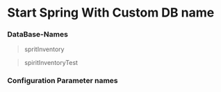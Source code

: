 Start Spring With Custom DB name
================================

### DataBase-Names

> spritInventory

> spiritInventoryTest

### Configuration Parameter names